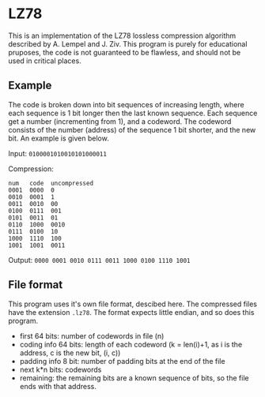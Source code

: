 # LZ78

This is an implementation of the LZ78 lossless compression algorithm described by A. Lempel and J. Ziv.
This program is purely for educational pruposes, the code is not guaranteed to be flawless, and should not be used in critical places. 

## Example

The code is broken down into bit sequences of increasing length, where each sequence is 1 bit longer then the last known sequence. Each sequence get a number (incrementing from 1), and a codeword. The codeword consists of the number (address) of the sequence 1 bit shorter, and the new bit. An example is given below.

Input:
```0100001010010101000011```

Compression:

```0 1 00 001 01 0010 10 100 0011
num   code  uncompressed
0001  0000  0
0010  0001  1
0011  0010  00
0100  0111  001 
0101  0011  01
0110  1000  0010
0111  0100  10
1000  1110  100
1001  1001  0011
```

Output:
`0000 0001 0010 0111 0011 1000 0100 1110 1001`

## File format
This program uses it's own file format, descibed here. The compressed files have the extension `.lz78`. The format expects little endian, and so does this program.
 
 * first 64 bits: number of codewords in file (n)
 * coding info 64 bits: length of each codeword (k = len(i)+1, as i is the address, c is the new bit, (i, c))
 * padding info 8 bit: number of padding bits at the end of the file
 * next k*n bits: codewords
 * remaining: the remaining bits are a known sequence of bits, so the file ends with that address.